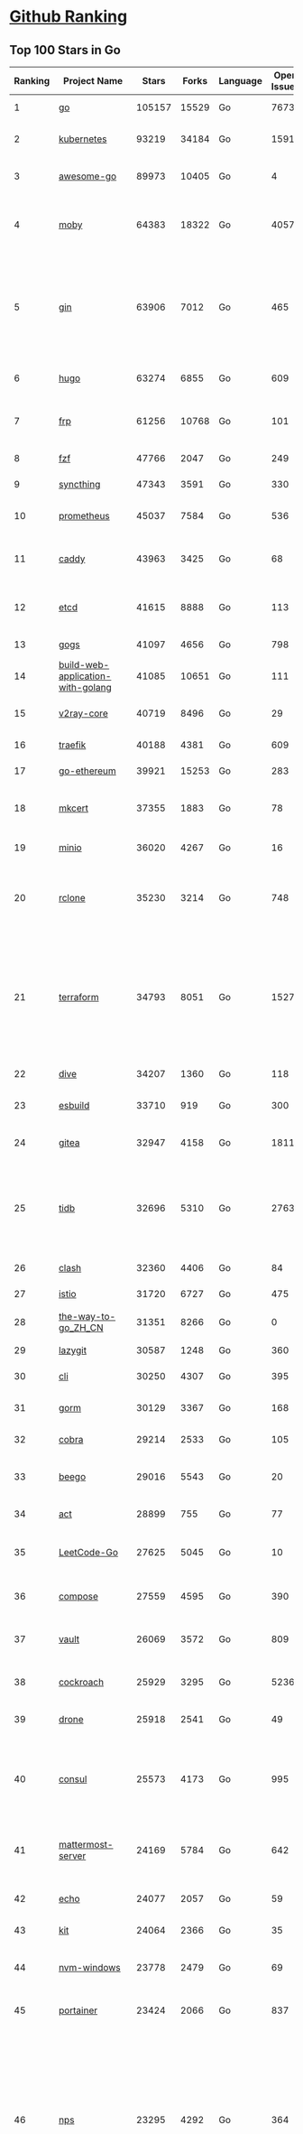 [Github Ranking](../README.md)
==========

## Top 100 Stars in Go

| Ranking | Project Name | Stars | Forks | Language | Open Issues | Description | Last Commit |
| ------- | ------------ | ----- | ----- | -------- | ----------- | ----------- | ----------- |
| 1 | [go](https://github.com/golang/go) | 105157 | 15529 | Go | 7673 | The Go programming language | 2022-10-27T11:59:53Z |
| 2 | [kubernetes](https://github.com/kubernetes/kubernetes) | 93219 | 34184 | Go | 1591 | Production-Grade Container Scheduling and Management | 2022-10-27T11:57:27Z |
| 3 | [awesome-go](https://github.com/avelino/awesome-go) | 89973 | 10405 | Go | 4 | A curated list of awesome Go frameworks, libraries and software | 2022-10-27T00:17:21Z |
| 4 | [moby](https://github.com/moby/moby) | 64383 | 18322 | Go | 4057 | Moby Project - a collaborative project for the container ecosystem to assemble container-based systems | 2022-10-27T09:22:10Z |
| 5 | [gin](https://github.com/gin-gonic/gin) | 63906 | 7012 | Go | 465 | Gin is a HTTP web framework written in Go (Golang). It features a Martini-like API with much better performance -- up to 40 times faster. If you need smashing performance, get yourself some Gin. | 2022-10-24T22:09:17Z |
| 6 | [hugo](https://github.com/gohugoio/hugo) | 63274 | 6855 | Go | 609 | The world’s fastest framework for building websites. | 2022-10-27T10:30:24Z |
| 7 | [frp](https://github.com/fatedier/frp) | 61256 | 10768 | Go | 101 | A fast reverse proxy to help you expose a local server behind a NAT or firewall to the internet. | 2022-10-27T06:22:15Z |
| 8 | [fzf](https://github.com/junegunn/fzf) | 47766 | 2047 | Go | 249 | :cherry_blossom: A command-line fuzzy finder | 2022-10-26T15:38:45Z |
| 9 | [syncthing](https://github.com/syncthing/syncthing) | 47343 | 3591 | Go | 330 | Open Source Continuous File Synchronization | 2022-10-25T08:13:32Z |
| 10 | [prometheus](https://github.com/prometheus/prometheus) | 45037 | 7584 | Go | 536 | The Prometheus monitoring system and time series database. | 2022-10-26T21:11:30Z |
| 11 | [caddy](https://github.com/caddyserver/caddy) | 43963 | 3425 | Go | 68 | Fast and extensible multi-platform HTTP/3 web server with automatic HTTPS | 2022-10-27T07:36:15Z |
| 12 | [etcd](https://github.com/etcd-io/etcd) | 41615 | 8888 | Go | 113 | Distributed reliable key-value store for the most critical data of a distributed system | 2022-10-27T10:12:01Z |
| 13 | [gogs](https://github.com/gogs/gogs) | 41097 | 4656 | Go | 798 | Gogs is a painless self-hosted Git service | 2022-10-24T15:45:33Z |
| 14 | [build-web-application-with-golang](https://github.com/astaxie/build-web-application-with-golang) | 41085 | 10651 | Go | 111 | A golang ebook intro how to build a web with golang | 2022-09-21T23:31:23Z |
| 15 | [v2ray-core](https://github.com/v2ray/v2ray-core) | 40719 | 8496 | Go | 29 | A platform for building proxies to bypass network restrictions. | 2022-10-26T02:13:05Z |
| 16 | [traefik](https://github.com/traefik/traefik) | 40188 | 4381 | Go | 609 | The Cloud Native Application Proxy | 2022-10-27T10:35:14Z |
| 17 | [go-ethereum](https://github.com/ethereum/go-ethereum) | 39921 | 15253 | Go | 283 | Official Go implementation of the Ethereum protocol | 2022-10-27T11:33:31Z |
| 18 | [mkcert](https://github.com/FiloSottile/mkcert) | 37355 | 1883 | Go | 78 | A simple zero-config tool to make locally trusted development certificates with any names you'd like. | 2022-10-20T00:24:39Z |
| 19 | [minio](https://github.com/minio/minio) | 36020 | 4267 | Go | 16 | Multi-Cloud :cloud: Object Storage  | 2022-10-27T11:55:31Z |
| 20 | [rclone](https://github.com/rclone/rclone) | 35230 | 3214 | Go | 748 | "rsync for cloud storage" - Google Drive, S3, Dropbox, Backblaze B2, One Drive, Swift, Hubic, Wasabi, Google Cloud Storage, Yandex Files | 2022-10-27T10:40:40Z |
| 21 | [terraform](https://github.com/hashicorp/terraform) | 34793 | 8051 | Go | 1527 | Terraform enables you to safely and predictably create, change, and improve infrastructure. It is an open source tool that codifies APIs into declarative configuration files that can be shared amongst team members, treated as code, edited, reviewed, and versioned. | 2022-10-26T17:19:21Z |
| 22 | [dive](https://github.com/wagoodman/dive) | 34207 | 1360 | Go | 118 | A tool for exploring each layer in a docker image | 2022-10-27T05:04:11Z |
| 23 | [esbuild](https://github.com/evanw/esbuild) | 33710 | 919 | Go | 300 | An extremely fast JavaScript and CSS bundler and minifier | 2022-10-26T11:54:09Z |
| 24 | [gitea](https://github.com/go-gitea/gitea) | 32947 | 4158 | Go | 1811 | Git with a cup of tea, painless self-hosted git service | 2022-10-27T11:18:58Z |
| 25 | [tidb](https://github.com/pingcap/tidb) | 32696 | 5310 | Go | 2763 | TiDB is an open-source, cloud-native, distributed, MySQL-Compatible database for elastic scale and real-time analytics. Try free: https://tidbcloud.com/free-trial | 2022-10-27T11:56:05Z |
| 26 | [clash](https://github.com/Dreamacro/clash) | 32360 | 4406 | Go | 84 | A rule-based tunnel in Go. | 2022-10-27T07:36:14Z |
| 27 | [istio](https://github.com/istio/istio) | 31720 | 6727 | Go | 475 | Connect, secure, control, and observe services. | 2022-10-27T09:41:22Z |
| 28 | [the-way-to-go_ZH_CN](https://github.com/unknwon/the-way-to-go_ZH_CN) | 31351 | 8266 | Go | 0 | 《The Way to Go》中文译本，中文正式名《Go 入门指南》 | 2022-10-27T03:28:59Z |
| 29 | [lazygit](https://github.com/jesseduffield/lazygit) | 30587 | 1248 | Go | 360 | simple terminal UI for git commands | 2022-10-25T05:49:40Z |
| 30 | [cli](https://github.com/cli/cli) | 30250 | 4307 | Go | 395 | GitHub’s official command line tool | 2022-10-26T23:26:49Z |
| 31 | [gorm](https://github.com/go-gorm/gorm) | 30129 | 3367 | Go | 168 | The fantastic ORM library for Golang, aims to be developer friendly | 2022-10-25T15:32:10Z |
| 32 | [cobra](https://github.com/spf13/cobra) | 29214 | 2533 | Go | 105 | A Commander for modern Go CLI interactions | 2022-10-27T10:54:37Z |
| 33 | [beego](https://github.com/beego/beego) | 29016 | 5543 | Go | 20 | beego is an open-source, high-performance web framework for the Go programming language. | 2022-10-26T13:17:35Z |
| 34 | [act](https://github.com/nektos/act) | 28899 | 755 | Go | 77 | Run your GitHub Actions locally 🚀 | 2022-10-24T03:38:07Z |
| 35 | [LeetCode-Go](https://github.com/halfrost/LeetCode-Go) | 27625 | 5045 | Go | 10 | ✅ Solutions to LeetCode by Go, 100% test coverage, runtime beats 100% / LeetCode 题解 | 2022-10-25T22:58:47Z |
| 36 | [compose](https://github.com/docker/compose) | 27559 | 4595 | Go | 390 | Define and run multi-container applications with Docker | 2022-10-25T09:24:34Z |
| 37 | [vault](https://github.com/hashicorp/vault) | 26069 | 3572 | Go | 809 | A tool for secrets management, encryption as a service, and privileged access management | 2022-10-27T11:11:46Z |
| 38 | [cockroach](https://github.com/cockroachdb/cockroach) | 25929 | 3295 | Go | 5236 | CockroachDB - the open source, cloud-native distributed SQL database. | 2022-10-27T11:34:27Z |
| 39 | [drone](https://github.com/harness/drone) | 25918 | 2541 | Go | 49 | Drone is a Container-Native, Continuous Delivery Platform | 2022-10-26T12:13:01Z |
| 40 | [consul](https://github.com/hashicorp/consul) | 25573 | 4173 | Go | 995 | Consul is a distributed, highly available, and data center aware solution to connect and configure applications across dynamic, distributed infrastructure. | 2022-10-27T04:56:05Z |
| 41 | [mattermost-server](https://github.com/mattermost/mattermost-server) | 24169 | 5784 | Go | 642 | Mattermost is an open source platform for secure collaboration across the entire software development lifecycle. | 2022-10-27T11:12:34Z |
| 42 | [echo](https://github.com/labstack/echo) | 24077 | 2057 | Go | 59 | High performance, minimalist Go web framework | 2022-10-25T19:50:56Z |
| 43 | [kit](https://github.com/go-kit/kit) | 24064 | 2366 | Go | 35 | A standard library for microservices. | 2022-08-26T00:50:32Z |
| 44 | [nvm-windows](https://github.com/coreybutler/nvm-windows) | 23778 | 2479 | Go | 69 | A node.js version management utility for Windows. Ironically written in Go. | 2022-10-18T08:24:16Z |
| 45 | [portainer](https://github.com/portainer/portainer) | 23424 | 2066 | Go | 837 | Making Docker and Kubernetes management easy. | 2022-10-27T10:31:43Z |
| 46 | [nps](https://github.com/ehang-io/nps) | 23295 | 4292 | Go | 364 | 一款轻量级、高性能、功能强大的内网穿透代理服务器。支持tcp、udp、socks5、http等几乎所有流量转发，可用来访问内网网站、本地支付接口调试、ssh访问、远程桌面，内网dns解析、内网socks5代理等等……，并带有功能强大的web管理端。a lightweight, high-performance, powerful intranet penetration proxy server, with a powerful web management terminal. | 2022-10-15T04:59:03Z |
| 47 | [photoprism](https://github.com/photoprism/photoprism) | 23001 | 1296 | Go | 325 | AI-Powered Photos App for the Decentralized Web 🌈💎✨ | 2022-10-26T17:29:46Z |
| 48 | [fiber](https://github.com/gofiber/fiber) | 22936 | 1191 | Go | 26 | ⚡️ Express inspired web framework written in Go | 2022-10-27T05:59:07Z |
| 49 | [nsq](https://github.com/nsqio/nsq) | 22855 | 2811 | Go | 51 | A realtime distributed messaging platform | 2022-10-24T03:20:26Z |
| 50 | [faas](https://github.com/openfaas/faas) | 22262 | 1807 | Go | 23 | OpenFaaS - Serverless Functions Made Simple | 2022-10-24T17:24:51Z |
| 51 | [ngrok](https://github.com/inconshreveable/ngrok) | 22256 | 4101 | Go | 202 | Introspected tunnels to localhost | 2022-08-23T07:11:57Z |
| 52 | [hub](https://github.com/github/hub) | 22118 | 2347 | Go | 237 | A command-line tool that makes git easier to use with GitHub. | 2022-08-25T15:28:57Z |
| 53 | [logrus](https://github.com/sirupsen/logrus) | 21538 | 2186 | Go | 4 | Structured, pluggable logging for Go. | 2022-09-15T14:30:00Z |
| 54 | [k3s](https://github.com/k3s-io/k3s) | 21317 | 1880 | Go | 367 | Lightweight Kubernetes | 2022-10-27T09:27:36Z |
| 55 | [docker_practice](https://github.com/yeasy/docker_practice) | 21281 | 5399 | Go | 4 | Learn and understand Docker&Container technologies, with real DevOps practice! | 2022-10-22T18:29:13Z |
| 56 | [go-zero](https://github.com/zeromicro/go-zero) | 21163 | 3058 | Go | 120 | A cloud-native Go microservices framework with cli tool for productivity. | 2022-10-27T11:50:28Z |
| 57 | [croc](https://github.com/schollz/croc) | 21059 | 918 | Go | 87 | Easily and securely send things from one computer to another :crocodile: :package: | 2022-10-23T17:29:05Z |
| 58 | [viper](https://github.com/spf13/viper) | 20987 | 1768 | Go | 351 | Go configuration with fangs | 2022-10-24T17:59:33Z |
| 59 | [micro](https://github.com/zyedidia/micro) | 20523 | 1062 | Go | 641 | A modern and intuitive terminal-based text editor | 2022-10-25T23:14:58Z |
| 60 | [vegeta](https://github.com/tsenart/vegeta) | 20352 | 1252 | Go | 86 | HTTP load testing tool and library. It's over 9000! | 2022-10-26T23:46:30Z |
| 61 | [go-zero](https://github.com/zeromicro/go-zero) | 21163 | 3058 | Go | 120 | A cloud-native Go microservices framework with cli tool for productivity. | 2022-10-27T11:50:28Z |
| 62 | [croc](https://github.com/schollz/croc) | 21059 | 918 | Go | 87 | Easily and securely send things from one computer to another :crocodile: :package: | 2022-10-23T17:29:05Z |
| 63 | [viper](https://github.com/spf13/viper) | 20987 | 1768 | Go | 351 | Go configuration with fangs | 2022-10-24T17:59:33Z |
| 64 | [micro](https://github.com/zyedidia/micro) | 20523 | 1062 | Go | 641 | A modern and intuitive terminal-based text editor | 2022-10-25T23:14:58Z |
| 65 | [vegeta](https://github.com/tsenart/vegeta) | 20352 | 1252 | Go | 86 | HTTP load testing tool and library. It's over 9000! | 2022-10-26T23:46:30Z |
| 66 | [go-patterns](https://github.com/tmrts/go-patterns) | 20337 | 1903 | Go | 13 | Curated list of Go design patterns, recipes and idioms | 2022-08-07T21:44:59Z |
| 67 | [rancher](https://github.com/rancher/rancher) | 20103 | 2677 | Go | 2140 | Complete container management platform | 2022-10-27T10:03:34Z |
| 68 | [dapr](https://github.com/dapr/dapr) | 19660 | 1541 | Go | 321 | Dapr is a portable, event-driven, runtime for building distributed applications across cloud and edge. | 2022-10-27T06:33:36Z |
| 69 | [go-micro](https://github.com/go-micro/go-micro) | 19564 | 2190 | Go | 58 | A Go microservices framework | 2022-10-26T10:12:44Z |
| 70 | [delve](https://github.com/go-delve/delve) | 19390 | 1966 | Go | 105 | Delve is a debugger for the Go programming language. | 2022-10-26T20:35:16Z |
| 71 | [lux](https://github.com/iawia002/lux) | 19336 | 2324 | Go | 395 | 👾 Fast and simple video download library and CLI tool written in Go | 2022-10-17T02:07:22Z |
| 72 | [cli](https://github.com/urfave/cli) | 19188 | 1627 | Go | 71 | A simple, fast, and fun package for building command line apps in Go | 2022-10-27T09:32:00Z |
| 73 | [kratos](https://github.com/go-kratos/kratos) | 19142 | 3664 | Go | 81 | Your ultimate Go microservices framework for the cloud-native era. | 2022-10-26T13:48:05Z |
| 74 | [v2ray-core](https://github.com/v2fly/v2ray-core) | 18763 | 3119 | Go | 52 | A platform for building proxies to bypass network restrictions. | 2022-10-25T22:01:30Z |
| 75 | [learn-go-with-tests](https://github.com/quii/learn-go-with-tests) | 18625 | 2446 | Go | 27 | Learn Go with test-driven development | 2022-10-25T22:23:27Z |
| 76 | [fyne](https://github.com/fyne-io/fyne) | 18595 | 1019 | Go | 443 | Cross platform GUI in Go inspired by Material Design | 2022-10-27T08:30:18Z |
| 77 | [fasthttp](https://github.com/valyala/fasthttp) | 18593 | 1556 | Go | 49 | Fast HTTP package for Go. Tuned for high performance. Zero memory allocations in hot paths. Up to 10x faster than net/http | 2022-10-26T05:20:25Z |
| 78 | [dgraph](https://github.com/dgraph-io/dgraph) | 18582 | 1410 | Go | 98 | Native GraphQL Database with graph backend | 2022-10-27T11:39:06Z |
| 79 | [harbor](https://github.com/goharbor/harbor) | 18544 | 4177 | Go | 546 | An open source trusted cloud native registry project that stores, signs, and scans content. | 2022-10-27T10:15:00Z |
| 80 | [k6](https://github.com/grafana/k6) | 18386 | 957 | Go | 354 | A modern load testing tool, using Go and JavaScript - https://k6.io | 2022-10-26T16:12:30Z |
| 81 | [k9s](https://github.com/derailed/k9s) | 18383 | 1165 | Go | 315 | 🐶 Kubernetes CLI To Manage Your Clusters In Style! | 2022-10-26T13:19:14Z |
| 82 | [restic](https://github.com/restic/restic) | 18317 | 1216 | Go | 349 | Fast, secure, efficient backup program | 2022-10-25T18:27:45Z |
| 83 | [websocket](https://github.com/gorilla/websocket) | 18257 | 3042 | Go | 27 | A fast, well-tested and widely used WebSocket implementation for Go. | 2022-10-26T17:35:13Z |
| 84 | [colly](https://github.com/gocolly/colly) | 18090 | 1490 | Go | 132 | Elegant Scraper and Crawler Framework for Golang | 2022-10-27T02:58:31Z |
| 85 | [testify](https://github.com/stretchr/testify) | 18014 | 1353 | Go | 257 | A toolkit with common assertions and mocks that plays nicely with the standard library | 2022-10-26T09:52:39Z |
| 86 | [mux](https://github.com/gorilla/mux) | 17584 | 1590 | Go | 10 | A powerful HTTP router and URL matcher for building Go web servers with 🦍 | 2022-10-09T14:48:05Z |
| 87 | [filebrowser](https://github.com/filebrowser/filebrowser) | 17462 | 2189 | Go | 65 | 📂 Web File Browser | 2022-10-25T08:22:04Z |
| 88 | [loki](https://github.com/grafana/loki) | 17442 | 2274 | Go | 523 | Like Prometheus, but for logs. | 2022-10-27T11:32:56Z |
| 89 | [zap](https://github.com/uber-go/zap) | 17275 | 1231 | Go | 85 | Blazing fast, structured, leveled logging in Go. | 2022-10-19T21:52:02Z |
| 90 | [gotty](https://github.com/yudai/gotty) | 17239 | 1317 | Go | 101 | Share your terminal as a web application | 2022-09-15T13:52:00Z |
| 91 | [grpc-go](https://github.com/grpc/grpc-go) | 17011 | 3791 | Go | 131 | The Go language implementation of gRPC. HTTP/2 based RPC | 2022-10-26T20:39:28Z |
| 92 | [jaeger](https://github.com/jaegertracing/jaeger) | 16608 | 2004 | Go | 319 | CNCF Jaeger, a Distributed Tracing Platform | 2022-10-27T04:07:07Z |
| 93 | [websocketd](https://github.com/joewalnes/websocketd) | 16393 | 981 | Go | 36 | Turn any program that uses STDIN/STDOUT into a WebSocket server. Like inetd, but for WebSockets.  | 2022-02-16T15:00:22Z |
| 94 | [xbar](https://github.com/matryer/xbar) | 16390 | 642 | Go | 123 | Put the output from any script or program into your macOS Menu Bar (the BitBar reboot) | 2022-10-21T13:02:38Z |
| 95 | [goreplay](https://github.com/buger/goreplay) | 16258 | 1655 | Go | 249 | GoReplay is an open-source tool for capturing and replaying live HTTP traffic into a test environment in order to continuously test your system with real data. It can be used to increase confidence in code deployments, configuration changes and infrastructure changes. | 2022-10-17T07:03:46Z |
| 96 | [learngo](https://github.com/inancgumus/learngo) | 16190 | 2115 | Go | 0 | ❤️ 1000+ Hand-Crafted Go Examples, Exercises, and Quizzes. 🚀 Learn Go by fixing 1000+ tiny programs. | 2022-10-17T15:53:13Z |
| 97 | [Cloudreve](https://github.com/cloudreve/Cloudreve) | 16173 | 2809 | Go | 244 | 🌩支持多家云存储的云盘系统 (Self-hosted file management and sharing system, supports multiple storage providers) | 2022-10-15T08:40:09Z |
| 98 | [redis](https://github.com/go-redis/redis) | 15719 | 1909 | Go | 151 | Type-safe Redis client for Golang | 2022-10-24T01:31:50Z |
| 99 | [podman](https://github.com/containers/podman) | 15709 | 1664 | Go | 322 | Podman: A tool for managing OCI containers and pods. | 2022-10-27T11:54:47Z |
| 100 | [seaweedfs](https://github.com/seaweedfs/seaweedfs) | 15706 | 1881 | Go | 108 | SeaweedFS is a fast distributed storage system for blobs, objects, files, and data lake, for billions of files! Blob store has O(1) disk seek, cloud tiering. Filer supports Cloud Drive, cross-DC active-active replication, Kubernetes, POSIX FUSE mount, S3 API, S3 Gateway, Hadoop, WebDAV, encryption, Erasure Coding. | 2022-10-26T19:32:27Z |

